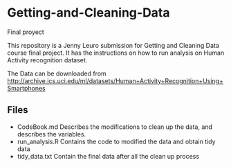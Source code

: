 # Getting-and-Cleaning-Data
Final proyect

This repository is a Jenny Leuro submission for Getting and Cleaning Data course final project. It has the instructions on how to run analysis on Human Activity recognition dataset.

The Data can be downloaded from http://archive.ics.uci.edu/ml/datasets/Human+Activity+Recognition+Using+Smartphones

## Files
- CodeBook.md Describes the modifications to clean up the data, and describes the variables.
- run_analysis.R Contains the code to modified the data and obtain tidy data
- tidy_data.txt Contain the final data after all the clean up process
